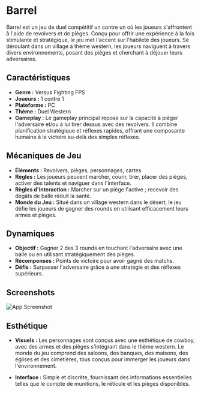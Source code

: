 # Barrel

Barrel est un jeu de duel compétitif un contre un où les joueurs s'affrontent à l'aide de revolvers et de pièges. Conçu pour offrir une expérience à la fois stimulante et stratégique, le jeu met l'accent sur l'habileté des joueurs. Se déroulant dans un village à thème western, les joueurs naviguent à travers divers environnements, posant des pièges et cherchant à déjouer leurs adversaires.


## Caractéristiques

- **Genre :** Versus Fighting FPS
- **Joueurs :** 1 contre 1
- **Plateforme :** PC
- **Thème :** Duel Western
- **Gameplay :** Le gameplay principal repose sur la capacité à piéger l'adversaire et/ou à lui tirer dessus avec des revolvers. Il combine planification stratégique et réflexes rapides, offrant une composante humaine à la victoire au-delà des simples réflexes.


## Mécaniques de Jeu

- **Éléments :** Revolvers, pièges, personnages, cartes
- **Règles :** Les joueurs peuvent marcher, courir, tirer, placer des pièges, activer des talents et naviguer dans l'interface.
- **Règles d'interaction :** Marcher sur un piège l'active ; recevoir des dégâts de balle réduit la santé.
- **Monde du Jeu :** Situé dans un village western dans le désert, le jeu défie les joueurs de gagner des rounds en utilisant efficacement leurs armes et pièges.
## Dynamiques

- **Objectif :** Gagner 2 des 3 rounds en touchant l'adversaire avec une balle ou en utilisant stratégiquement des pièges.
- **Récompenses :** Points de victoire pour avoir gagné des matchs.
- **Défis :** Surpasser l'adversaire grâce à une stratégie et des réflexes supérieurs.
## Screenshots

![App Screenshot](https://i.imgur.com/XTYIq81.png)


## Esthétique

- **Visuels  :** Les personnages sont conçus avec une esthétique de cowboy, avec des armes et des pièges s'intégrant dans le thème western. Le monde du jeu comprend des saloons, des banques, des maisons, des églises et des cimetières, tous conçus pour immerger les joueurs dans l'environnement.

- **Interface  :** Simple et discrète, fournissant des informations essentielles telles que le compte de munitions, le réticule et les pièges disponibles.